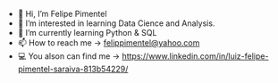 - 👋 Hi, I’m Felipe Pimentel
- 👀 I’m interested in learning Data Cience and Analysis. 
- 🌱 I’m currently learning Python & SQL
- 📫 How to reach me -> felippimentel@yahoo.com
- :computer: You alson can find me -> https://www.linkedin.com/in/luiz-felipe-pimentel-saraiva-813b54229/


<!---
Fpimentel21/Fpimentel21 is a ✨ special ✨ repository because its `README.md` (this file) appears on your GitHub profile.
You can click the Preview link to take a look at your changes.
--->
